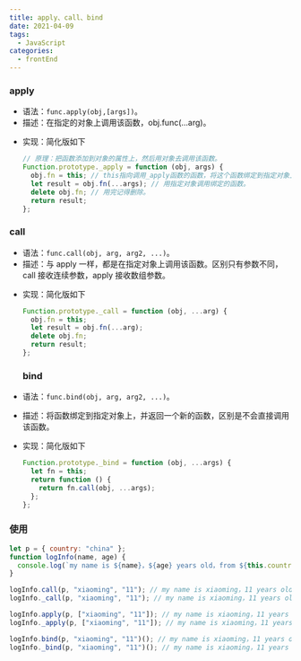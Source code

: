 ```yaml
---
title: apply、call、bind
date: 2021-04-09
tags:
  - JavaScript
categories:
  - frontEnd
---
```


### apply

- 语法：`func.apply(obj,[args])`。
- 描述：在指定的对象上调用该函数，obj.func(...arg)。
<!-- more -->
- 实现：简化版如下

  ```js
  // 原理：把函数添加到对象的属性上，然后用对象去调用该函数。
  Function.prototype._apply = function (obj, args) {
    obj.fn = this; // this指向调用_apply函数的函数，将这个函数绑定到指定对象上。
    let result = obj.fn(...args); // 用指定对象调用绑定的函数。
    delete obj.fn; // 用完记得删除。
    return result;
  };
  ```

### call

- 语法：`func.call(obj, arg, arg2, ...)`。
- 描述：与 apply 一样，都是在指定对象上调用该函数。区别只有参数不同，call 接收连续参数，apply 接收数组参数。
<!-- more -->
- 实现：简化版如下

  ```js
  Function.prototype._call = function (obj, ...arg) {
    obj.fn = this;
    let result = obj.fn(...arg);
    delete obj.fn;
    return result;
  };
  ```

  ### bind

- 语法：`func.bind(obj, arg, arg2, ...)`。
- 描述：将函数绑定到指定对象上，并返回一个新的函数，区别是不会直接调用该函数。
- 实现：简化版如下

  ```js
  Function.prototype._bind = function (obj, ...args) {
    let fn = this;
    return function () {
      return fn.call(obj, ...args);
    };
  };
  ```

### 使用

```js
let p = { country: "china" };
function logInfo(name, age) {
  console.log(`my name is ${name}，${age} years old，from ${this.country}。`);
}

logInfo.call(p, "xiaoming", "11"); // my name is xiaoming，11 years old，from china。
logInfo._call(p, "xiaoming", "11"); // my name is xiaoming，11 years old，from china。

logInfo.apply(p, ["xiaoming", "11"]); // my name is xiaoming，11 years old，from china。
logInfo._apply(p, ["xiaoming", "11"]); // my name is xiaoming，11 years old，from china。

logInfo.bind(p, "xiaoming", "11")(); // my name is xiaoming，11 years old，from china。
logInfo._bind(p, "xiaoming", "11")(); // my name is xiaoming，11 years old，from china。
```
